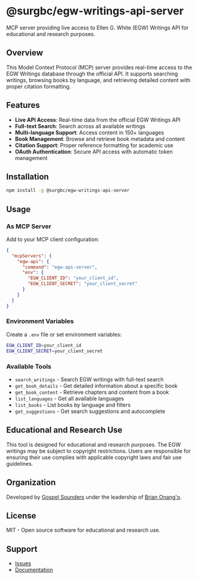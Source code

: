# @surgbc/egw-writings-api-server

MCP server providing live access to Ellen G. White (EGW) Writings API for educational and research purposes.

## Overview

This Model Context Protocol (MCP) server provides real-time access to the EGW Writings database through the official API. It supports searching writings, browsing books by language, and retrieving detailed content with proper citation formatting.

## Features

- **Live API Access**: Real-time data from the official EGW Writings API
- **Full-text Search**: Search across all available writings
- **Multi-language Support**: Access content in 150+ languages
- **Book Management**: Browse and retrieve book metadata and content
- **Citation Support**: Proper reference formatting for academic use
- **OAuth Authentication**: Secure API access with automatic token management

## Installation

```bash
npm install -g @surgbc/egw-writings-api-server
```

## Usage

### As MCP Server

Add to your MCP client configuration:

```json
{
  "mcpServers": {
    "egw-api": {
      "command": "egw-api-server",
      "env": {
        "EGW_CLIENT_ID": "your_client_id",
        "EGW_CLIENT_SECRET": "your_client_secret"
      }
    }
  }
}
```

### Environment Variables

Create a `.env` file or set environment variables:

```bash
EGW_CLIENT_ID=your_client_id
EGW_CLIENT_SECRET=your_client_secret
```

### Available Tools

- `search_writings` - Search EGW writings with full-text search
- `get_book_details` - Get detailed information about a specific book
- `get_book_content` - Retrieve chapters and content from a book
- `list_languages` - Get all available languages
- `list_books` - List books by language and filters
- `get_suggestions` - Get search suggestions and autocomplete

## Educational and Research Use

This tool is designed for educational and research purposes. The EGW writings may be subject to copyright restrictions. Users are responsible for ensuring their use complies with applicable copyright laws and fair use guidelines.

## Organization

Developed by [Gospel Sounders](https://github.com/gospelsounders) under the leadership of [Brian Onang'o](https://github.com/surgbc).

## License

MIT - Open source software for educational and research use.

## Support

- [Issues](https://github.com/gospelsounders/egw-writings-mcp/issues)
- [Documentation](https://github.com/gospelsounders/egw-writings-mcp#readme)
